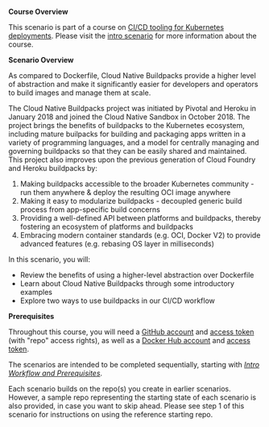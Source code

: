 **Course Overview**

This scenario is part of a course on [CI/CD tooling for Kubernetes deployments](https://www.katacoda.com/springone-tour-2020-cicd).
Please visit the [intro scenario](https://www.katacoda.com/springone-tour-2020-cicd/scenarios/1-intro-workflow) for more information about the course.

**Scenario Overview**

As compared to Dockerfile, Cloud Native Buildpacks provide a higher level of abstraction and make it significantly easier for developers and operators to build images and manage them at scale.

The Cloud Native Buildpacks project was initiated by Pivotal and Heroku in January 2018 and joined the Cloud Native Sandbox in October 2018.
The project brings the benefits of buildpacks to the Kubernetes ecosystem, including mature builpacks for building and packaging apps written in a variety of programming languages, and a model for centrally managing and governing buildpacks so that they can be easily shared and maintained.
This project also improves upon the previous generation of Cloud Foundry and Heroku buildpacks by:

1. Making buildpacks accessible to the broader Kubernetes community - run them anywhere & deploy the resulting OCI image anywhere
2. Making it easy to modularize buildpacks - decoupled generic build process from app-specific build concerns
3. Providing a well-defined API between platforms and buildpacks, thereby fostering an ecosystem of platforms and buildpacks
4. Embracing modern container standards (e.g. OCI, Docker V2) to provide advanced features (e.g. rebasing OS layer in milliseconds) 

In this scenario, you will:
* Review the benefits of using a higher-level abstraction over Dockerfile
* Learn about Cloud Native Buildpacks through some introductory examples
* Explore two ways to use buildpacks in our CI/CD workflow

**Prerequisites** 

Throughout this course, you will need a [GitHub account](https://github.com) and [access token](https://help.github.com/en/github/authenticating-to-github/creating-a-personal-access-token-for-the-command-line) (with "repo" access rights), as well as a [Docker Hub account](https://hub.docker.com) and [access token](https://docs.docker.com/docker-hub/access-tokens).

The scenarios are intended to be completed sequentially, starting with [_Intro Workflow and Prerequisites_](https://www.katacoda.com/springone-tour-2020-cicd/scenarios/1-intro-workflow).

Each scenario builds on the repo(s) you create in earlier scenarios.
However, a sample repo representing the starting state of each scenario is also provided, in case you want to skip ahead.
Please see step 1 of this scenario for instructions on using the reference starting repo.
